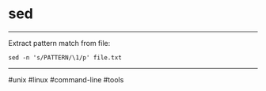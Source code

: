 # sed

------------------------------------------------

Extract pattern match from file:
```
sed -n 's/PATTERN/\1/p' file.txt
```

------------------------------------------------


#unix #linux #command-line #tools
